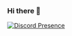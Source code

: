 ### Hi there 👋

[![Discord Presence](https://lanyard-profile-readme.vercel.app/api/886670803234594856)](https://discord.com/users/886670803234594856)

